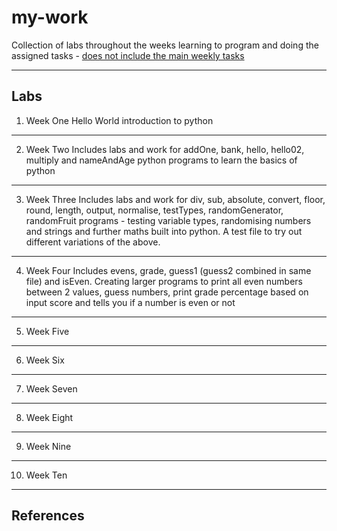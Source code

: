 # my-work

Collection of labs throughout the weeks learning to program and doing the assigned tasks - [does not include the main weekly tasks]

---

## Labs

1. Week One
Hello World introduction to python

---

2. Week Two
Includes labs and work for addOne, bank, hello, hello02, multiply and nameAndAge python programs to learn the basics of python

---

3. Week Three
Includes labs and work for div, sub, absolute, convert, floor, round, length, output, normalise, testTypes, randomGenerator, randomFruit programs - testing variable types, randomising numbers and strings and further maths built into python. A test file to try out different variations of the above.

---

4. Week Four
Includes evens, grade, guess1 (guess2 combined in same file) and isEven. Creating larger programs to print all even numbers between 2 values, guess numbers, print grade percentage based on input score and tells you if a number is even or not

---

5. Week Five

---

6. Week Six

---

7. Week Seven

---

8. Week Eight

---

9. Week Nine

---

10. Week Ten

---

## References
[does not include the main weekly tasks]: https://github.com/rebhanqui/pands-problem-sheet 